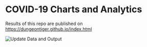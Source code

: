 # COVID-19 Charts and Analytics
Results of this repo are published on https://dungeontiger.github.io/index.html

![Update Data and Output](https://github.com/dungeontiger/covid/workflows/Update%20Data%20and%20Output/badge.svg)
